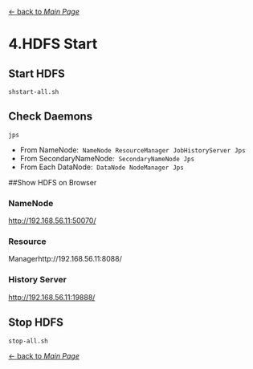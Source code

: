 [← back to *Main Page*](https://github.com/logsigma/Hadoop/blob/master/Readme.md)

# 4.HDFS Start

## Start HDFS
```
shstart-all.sh
```

## Check Daemons
```
jps
```

* From NameNode:  ```NameNode```  ```ResourceManager```  ```JobHistoryServer```  ```Jps```
* From SecondaryNameNode:  ```SecondaryNameNode```  ```Jps```
* From Each DataNode:  ```DataNode```  ```NodeManager```  ```Jps```

##Show HDFS on Browser

### NameNode
http://192.168.56.11:50070/

### Resource
Managerhttp://192.168.56.11:8088/

### History Server
http://192.168.56.11:19888/

## Stop HDFS
```sh
stop-all.sh
```

[← back to *Main Page*](https://github.com/logsigma/Hadoop/blob/master/Readme.md)
